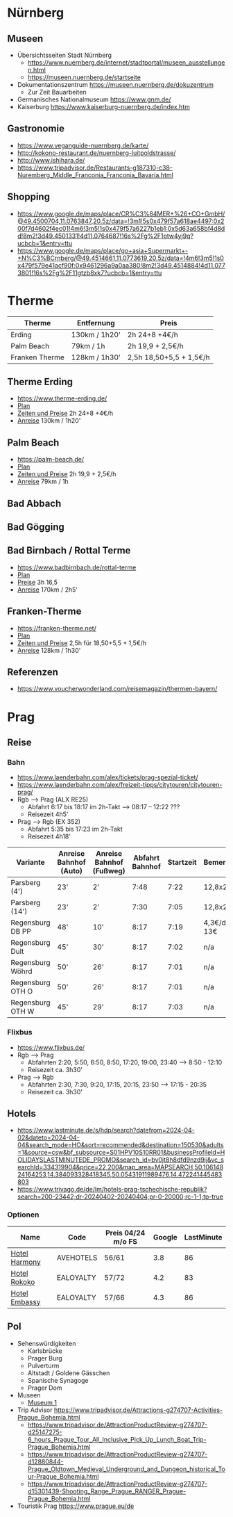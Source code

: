 # Nürnberg

## Museen

* Übersichtsseiten Stadt Nürnberg 
    * https://www.nuernberg.de/internet/stadtportal/museen_ausstellungen.html
    * https://museen.nuernberg.de/startseite
* Dokumentationszentrum 
    https://museen.nuernberg.de/dokuzentrum
    * Zur Zeit Bauarbeiten 
* Germanisches Nationalmuseum 
    https://www.gnm.de/
* Kaiserburg 
    https://www.kaiserburg-nuernberg.de/index.htm 

## Gastronomie

* https://www.veganguide-nuernberg.de/karte/
* http://kokono-restaurant.de/nuernberg-luitpoldstrasse/
* http://www.ishihara.de/
* https://www.tripadvisor.de/Restaurants-g187310-c38-Nuremberg_Middle_Franconia_Franconia_Bavaria.html

## Shopping
* https://www.google.de/maps/place/CR%C3%84MER+%26+CO+GmbH/@49.4500704,11.0763847,20.5z/data=!3m1!5s0x479f57a618ae4497:0x200f7d4602f4ec01!4m6!3m5!1s0x479f57a6227b1eb1:0x5d63a658bf4d8dd!8m2!3d49.4501331!4d11.0764687!16s%2Fg%2F1ptw4yj9q?ucbcb=1&entry=ttu
* https://www.google.de/maps/place/go+asia+Supermarkt+-+N%C3%BCrnberg/@49.4514661,11.0773619,20.5z/data=!4m6!3m5!1s0x479f579e41acf90f:0x9461296a9a0aa380!8m2!3d49.4514884!4d11.0773801!16s%2Fg%2F11gtzb8xk7?ucbcb=1&entry=ttu

# Therme

| Therme | Entfernung | Preis |
| --- | --- | --- |
| Erding | 130km / 1h20' | 2h 24+8 +4€/h |
| Palm Beach | 79km / 1h | 2h 19,9 + 2,5€/h |
| Franken Therme | 128km / 1h30' | 2,5h 18,50+5,5 + 1,5€/h |

## Therme Erding

* https://www.therme-erding.de/
* [Plan](https://www.therme-erding.de/fileadmin/userdaten/user_upload/00_Startseite/TECD_LagePlan_Layout_Homepage_Stand_12-2023_klein.pdf)
* [Zeiten und Preise](https://www.therme-erding.de/infos/preise-oeffnungszeiten/) 2h 24+8 +4€/h
* [Anreise](https://www.google.com/maps/dir/92345+Dietfurt+an+der+Altm%C3%BChl/Therme+Erding,+Thermenallee,+Erding/@48.7241669,11.1785996,9z/data=!3m1!4b1!4m17!4m16!1m5!1m1!1s0x479fa75516782885:0x1c1eda35f4c53990!2m2!1d11.585937!2d49.0366957!1m5!1m1!1s0x479e104ed90bc11f:0x69d301cfa2943d78!2m2!1d11.8885776!2d48.290231!2m3!6e0!7e2!8j1711582200?ucbcb=1&entry=ttu) 130km / 1h20'

## Palm Beach

* https://palm-beach.de/
* [Plan](https://palm-beach.de/wp-content/uploads/2023/07/PB_Uebersichtsplan_Juni23-7.pdf)
* [Zeiten und Preise](https://palm-beach.de/oeffnungszeiten-preise/) 2h 19,9 + 2,5€/h
* [Anreise](https://www.google.com/maps/dir/92345+Dietfurt+an+der+Altm%C3%BChl/Kristall+Palm+Beach+Kur-+%26+Freizeitbad,+Albertus-Magnus-Stra%C3%9Fe+29,+90547+Stein/@49.1766648,10.9716649,10z/data=!3m1!4b1!4m18!4m17!1m5!1m1!1s0x479fa75516782885:0x1c1eda35f4c53990!2m2!1d11.585937!2d49.0366957!1m5!1m1!1s0x479f514e74dee8d5:0x54059bb67cbd83a1!2m2!1d11.0063216!2d49.4067002!2m3!6e0!7e2!8j1711668600!3e0?ucbcb=1&entry=ttu) 79km / 1h

## Bad Abbach

## Bad Gögging

## Bad Birnbach / Rottal Terme

* https://www.badbirnbach.de/rottal-terme
* [Plan](https://www.badbirnbach.de/rottal-terme/rottal-terme-im-ueberblick)
* [Preise](https://www.badbirnbach.de/rottal-terme/preise) 3h 16,5
* [Anreise](https://www.google.de/maps/dir/92345+Dietfurt+an+der+Altm%C3%BChl/Rottal+Terme+%7C+Therme+Sauna+Spa,+Prof.-Drexel-Stra%C3%9Fe,+Bad+Birnbach/@48.7208214,12.0107385,10z/data=!3m1!4b1!4m17!4m16!1m5!1m1!1s0x479fa75516782885:0x1c1eda35f4c53990!2m2!1d11.585937!2d49.0366957!1m5!1m1!1s0x47744d4bf9039357:0xddd8bfed45c74580!2m2!1d13.0824459!2d48.440431!2m3!6e0!7e2!8j1711803060?ucbcb=1&entry=ttu) 170km / 2h5'

## Franken-Therme

* https://franken-therme.net/
* [Plan](https://franken-therme.net/info-service/uebersichtsplan)
* [Zeiten und Preise](https://franken-therme.net/info-service/oeffnungszeiten-preise) 2,5h für 18,50+5,5 + 1,5€/h
* [Anreise](https://www.google.com/maps/dir/92345+Dietfurt+an+der+Altm%C3%BChl/Franken-Therme+Parkplatz,+Im+H%C3%A4spelein+15,+91438+Bad+Windsheim/@49.625767,10.6887057,9.88z/data=!4m14!4m13!1m5!1m1!1s0x479fa75516782885:0x1c1eda35f4c53990!2m2!1d11.585937!2d49.0366957!1m5!1m1!1s0x47989f25eb48130b:0x37dce4c8cfd2b53!2m2!1d10.4159659!2d49.5117028!3e0?ucbcb=1&entry=ttu) 128km / 1h30'

## Referenzen 

* https://www.voucherwonderland.com/reisemagazin/thermen-bayern/

# Prag

## Reise

### Bahn
* https://www.laenderbahn.com/alex/tickets/prag-spezial-ticket/
* https://www.laenderbahn.com/alex/freizeit-tipps/citytouren/citytouren-prag/
* Rgb --> Prag (ALX RE25)
    * Abfahrt 6:17 bis 18:17 im 2h-Takt
    --> 08:17 – 12:22 ???
    * Reisezeit 4h5'
* Prag --> Rgb (EX 352)
    * Abfahrt 5:35 bis 17:23 im 2h-Takt
    * Reisezeit 4h18'

| Variante | Anreise Bahnhof (Auto) | Anreise Bahnhof (Fußweg) | Abfahrt Bahnhof | Startzeit | Bemerkung |
| --- | --- | --- | --- | --- | --- |
| Parsberg (4') | 23' | 2' | 7:48 | 7:22 | 12,8x2 |
| Parsberg (14') | 23' | 2' | 7:30 | 7:05 | 12,8x2 |
| Regensburg DB PP | 48' | 10' | 8:17 | 7:19 | 4,3€/d = 13€ |
| Regensburg Dult | 45' | 30' | 8:17 | 7:02 | n/a |
| Regensburg Wöhrd | 50' | 26' | 8:17 | 7:01 | n/a |
| Regensburg OTH O | 50' | 26' | 8:17 | 7:01 | n/a |
| Regensburg OTH W | 45' | 29' | 8:17 | 7:03 | n/a |

### Flixbus
* https://www.flixbus.de/
* Rgb --> Prag
    * Abfahrten 2:20, 5:50, 6:50, 8:50, 17:20, 19:00, 23:40
    --> 8:50 - 12:10
    * Reisezeit ca. 3h30'
* Prag --> Rgb
    * Abfahrten 2:30, 7:30, 9:20, 17:15, 20:15, 23:50
    --> 17:15 - 20:35
    * Reisezeit ca. 3h30'

## Hotels

* https://www.lastminute.de/s/hdp/search?datefrom=2024-04-02&dateto=2024-04-04&search_mode=HO&sort=recommended&destination=150530&adults=1&source=csw&bf_subsource=S01HPV10S10RR01&businessProfileId=HOLIDAYSLASTMINUTEDE_PROMO&search_id=bv0jt8h8dfd9nzd9ij&vc_searchId=334319904&price=22,200&map_area=MAPSEARCH,50.10614824164253,14.384093328418345,50.05431911989476,14.472241445483803
* https://www.trivago.de/de/lm/hotels-prag-tschechische-republik?search=200-23442;dr-20240402-20240404;pr-0-20000;rc-1-1;tp-true 

### Optionen

| Name | Code | Preis 04/24 m/o FS | Google | LastMinute |
| --- | --- | --- | --- | --- |
| [Hotel Harmony](https://www.hotelharmony.cz/de/zimmer/ ) | AVEHOTELS | 56/61 | 3.8 | 86 |
| [Hotel Rokoko](https://www.hotelrokoko.cz/de/) | EALOYALTY | 57/72 | 4.2 | 83 |
| [Hotel Embassy](https://www.hotelembassyprague.cz/de/) | EALOYALTY | 57/66 | 4.3 | 86 |

## PoI

* Sehenswürdigkeiten
    * Karlsbrücke
    * Prager Burg
    * Pulverturm
    * Altstadt / Goldene Gässchen
    * Spanische Synagoge
    * Prager Dom
* Museen
    * [Museum 1](https://sexmachinesmuseum.com/home-de/)
* Trip Advisor 
https://www.tripadvisor.de/Attractions-g274707-Activities-Prague_Bohemia.html
    * https://www.tripadvisor.de/AttractionProductReview-g274707-d25147275-6_hours_Prague_Tour_All_Inclusive_Pick_Up_Lunch_Boat_Trip-Prague_Bohemia.html
    * https://www.tripadvisor.de/AttractionProductReview-g274707-d12880844-Prague_Oldtown_Medieval_Underground_and_Dungeon_historical_Tour-Prague_Bohemia.html
    * https://www.tripadvisor.de/AttractionProductReview-g274707-d15301439-Shooting_Range_Prague_RANGER_Prague-Prague_Bohemia.html
* Touristik Prag https://www.prague.eu/de